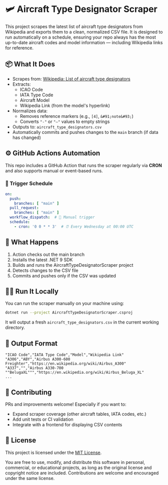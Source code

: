 # 🛩️ Aircraft Type Designator Scraper

This project scrapes the latest list of aircraft type designators from Wikipedia and exports them to a clean, normalized CSV file. It is designed to run automatically on a schedule, ensuring your repo always has the most up-to-date aircraft codes and model information — including Wikipedia links for reference.

## 📦 What It Does

- Scrapes from: [Wikipedia: List of aircraft type designators](https://en.wikipedia.org/wiki/List_of_aircraft_type_designators)
- Extracts:
  - ICAO Code
  - IATA Type Code
  - Aircraft Model
  - Wikipedia Link (from the model's hyperlink)
- Normalizes data:
  - Removes reference markers (e.g., `[4]`, `&#91;note&#93;`)
  - Converts `"-"` or `"—"` values to empty strings
- Outputs to: `aircraft_type_designators.csv`
- Automatically commits and pushes changes to the `main` branch (if data has changed)

## ⚙️ GitHub Actions Automation

This repo includes a GitHub Action that runs the scraper regularly via **CRON** and also supports manual or event-based runs.

### 🧾 Trigger Schedule

```yaml
on:
  push:
    branches: [ "main" ]
  pull_request:
    branches: [ "main" ]
  workflow_dispatch:  # 🚀 Manual trigger
  schedule:
    - cron: '0 0 * * 3'  # ⏰ Every Wednesday at 00:00 UTC
```

## 🔁 What Happens

1. Action checks out the main branch
1. Installs the latest .NET 9 SDK
1. Builds and runs the AircraftTypeDesignatorScraper project
1. Detects changes to the CSV file
1. Commits and pushes only if the CSV was updated


## 🏃‍♂️ Run It Locally

You can run the scraper manually on your machine using:

```bash
dotnet run --project AircraftTypeDesignatorScraper.csproj
```

It will output a fresh `aircraft_type_designators.csv` in the current working directory.

## 📁 Output Format

```csv
"ICAO Code","IATA Type Code","Model","Wikipedia Link"
"A306","ABY","Airbus A300-600 Freighter","https://en.wikipedia.org/wiki/Airbus_A300"
"A337","","Airbus A330-700 ""BelugaXL""","https://en.wikipedia.org/wiki/Airbus_Beluga_XL"
...
```

## 🤝 Contributing

PRs and improvements welcome! Especially if you want to:

- Expand scraper coverage (other aircraft tables, IATA codes, etc.)
- Add unit tests or CI validation
- Integrate with a frontend for displaying CSV contents

## 🪪 License

This project is licensed under the [MIT License](LICENSE).

You are free to use, modify, and distribute this software in personal, commercial, or educational projects, as long as the original license and copyright
notice are included. Contributions are welcome and encouraged under the same license.
